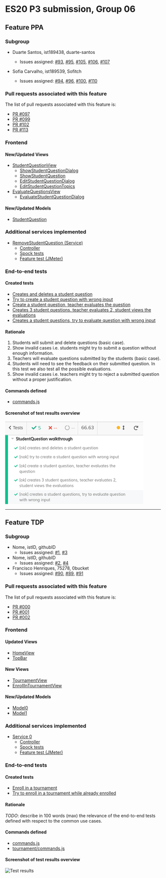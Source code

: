 # ES20 P3 submission, Group 06

## Feature PPA

### Subgroup

 - Duarte Santos, ist189438, duarte-santos
    + Issues assigned: [#93](https://github.com/tecnico-softeng/es20al_06-project/issues/93), [#95](https://github.com/tecnico-softeng/es20al_06-project/issues/95), [#105](https://github.com/tecnico-softeng/es20al_06-project/issues/105), [#106](https://github.com/tecnico-softeng/es20al_06-project/issues/106), [#107](https://github.com/tecnico-softeng/es20al_06-project/issues/107)
    
 - Sofia Carvalho, ist189539, Sofitch
    + Issues assigned: [#94](https://github.com/tecnico-softeng/es20al_06-project/issues/94), [#96](https://github.com/tecnico-softeng/es20al_06-project/issues/96), [#100](https://github.com/tecnico-softeng/es20al_06-project/issues/100), [#110](https://github.com/tecnico-softeng/es20al_06-project/issues/110)

### Pull requests associated with this feature

The list of pull requests associated with this feature is:

  - [PR #097](https://github.com/tecnico-softeng/es20al_06-project/pull/97)
  - [PR #099](https://github.com/tecnico-softeng/es20al_06-project/pull/99)
  - [PR #102](https://github.com/tecnico-softeng/es20al_06-project/pull/102)
  - [PR #113](https://github.com/tecnico-softeng/es20al_06-project/pull/113)

### Frontend

#### New/Updated Views

 - [StudentQuestionView](https://github.com/tecnico-softeng/es20al_06-project/blob/develop/frontend/src/views/student/studentQuestion/StudentQuestionView.vue)
    + [ShowStudentQuestionDialog](https://github.com/tecnico-softeng/es20al_06-project/blob/develop/frontend/src/views/student/studentQuestion/ShowStudentQuestionDialog.vue)
    + [ShowStudentQuestion](https://github.com/tecnico-softeng/es20al_06-project/blob/develop/frontend/src/views/student/studentQuestion/ShowStudentQuestion.vue)
    + [EditStudentQuestionDialog](https://github.com/tecnico-softeng/es20al_06-project/blob/develop/frontend/src/views/student/studentQuestion/EditStudentQuestionDialog.vue)
    + [EditStudentQuestionTopics](https://github.com/tecnico-softeng/es20al_06-project/blob/develop/frontend/src/views/student/studentQuestion/EditStudentQuestionTopics.vue)
 - [EvaluateQuestionsView](https://github.com/tecnico-softeng/es20al_06-project/blob/develop/frontend/src/views/teacher/studentQuestions/EvaluateQuestionsView.vue)
    + [EvaluateStudentQuestionDialog](https://github.com/tecnico-softeng/es20al_06-project/blob/develop/frontend/src/views/teacher/studentQuestions/EvaluateStudentQuestionDialog.vue)

#### New/Updated Models

 - [StudentQuestion](https://github.com/tecnico-softeng/es20al_06-project/blob/develop/frontend/src/models/management/StudentQuestion.ts)


### Additional services implemented

 - [RemoveStudentQuestion (Service)](https://github.com/tecnico-softeng/es20al_06-project/blob/develop/backend/src/main/java/pt/ulisboa/tecnico/socialsoftware/tutor/studentQuestion/StudentQuestionService.java#L160)
    + [Controller](https://github.com/tecnico-softeng/es20al_06-project/blob/develop/backend/src/main/java/pt/ulisboa/tecnico/socialsoftware/tutor/studentQuestion/StudentQuestionController.java#L97)
    + [Spock tests](https://github.com/tecnico-softeng/es20al_06-project/blob/develop/backend/src/test/groovy/pt/ulisboa/tecnico/socialsoftware/tutor/studentQuestion/service/RemoveStudentQuestionServiceSpockTest.groovy)
    + [Feature test (JMeter)](https://github.com/tecnico-softeng/es20al_06-project/blob/ppa/backend/jmeter/studentQuestion/WSDeleteStudentQuestionTest.jmx)

### End-to-end tests

#### Created tests

 - [Creates and deletes a student question](https://github.com/tecnico-softeng/es20al_06-project/blob/develop/frontend/tests/e2e/specs/studentQuestion/manageStudentQuestion.js#L30)
 - [Try to create a student question with wrong input](https://github.com/tecnico-softeng/es20al_06-project/blob/develop/frontend/tests/e2e/specs/studentQuestion/manageStudentQuestion.js#L36)
 - [Create a student question, teacher evaluates the question](https://github.com/tecnico-softeng/es20al_06-project/blob/develop/frontend/tests/e2e/specs/studentQuestion/manageStudentQuestion.js#L58)
 - [Creates 3 student questions, teacher evaluates 2, student views the evaluations](https://github.com/tecnico-softeng/es20al_06-project/blob/develop/frontend/tests/e2e/specs/studentQuestion/manageStudentQuestion.js#L73)
 - [Creates a student questions, try to evaluate question with wrong input](https://github.com/tecnico-softeng/es20al_06-project/blob/develop/frontend/tests/e2e/specs/studentQuestion/manageStudentQuestion.js#L93)


#### Rationale

1. Students will submit and delete questions (basic case).
2. Show invalid cases i.e. students might try to submit a question without enough information.
3. Teachers will evaluate questions submitted by the students (basic case).
4. Students will need to see the feedback on their submitted question. In this test we also test all the possible evaluations.
5. Show invalid cases i.e. teachers might try to reject a submitted question without a proper justification.

#### Commands defined

 - [commands.js](https://github.com/socialsoftware/quizzes-tutor/blob/develop/frontend/tests/e2e/support/commands.js)

#### Screenshot of test results overview

![Test results](P3_images/ppa_cypress.png)


---


## Feature TDP

### Subgroup

 - Nome, istID, githubID
   + Issues assigned: [#1](https://github.com), [#3](https://github.com)
 - Nome, istID, githubID
   + Issues assigned: [#2](https://github.com), [#4](https://github.com)
 - Francisco Henriques, 75278, 0bucket
   + Issues assigned: [#90](https://github.com/tecnico-softeng/es20al_06-project/issues/90), [#89](https://github.com/tecnico-softeng/es20al_06-project/issues/89), [#91](https://github.com/tecnico-softeng/es20al_06-project/issues/91)
 
### Pull requests associated with this feature

The list of pull requests associated with this feature is:

 - [PR #000](https://github.com)
 - [PR #001](https://github.com)
 - [PR #002](https://github.com)

### Frontend

#### Updated Views

 - [HomeView](https://github.com/tecnico-softeng/es20al_06-project/blob/91cabed45ab320e6ca09a2ca698d890f5144bed9/frontend/src/views/HomeView.vue#L12)
 - [TopBar](https://github.com/tecnico-softeng/es20al_06-project/blob/91cabed45ab320e6ca09a2ca698d890f5144bed9/frontend/src/components/TopBar.vue#L155)

#### New Views

- [TournamentView](https://github.com/tecnico-softeng/es20al_06-project/blob/tdp/frontend/src/views/tournament/TournamentView.vue#L1)
- [EnrollInTournamentView](https://github.com/tecnico-softeng/es20al_06-project/blob/tdp/frontend/src/views/tournament/EnrollInTournamentView.vue#L1)
 
#### New/Updated Models

 - [Model0](https://github.com)
 - [Model1](https://github.com)

### Additional services implemented

 - [Service 0](https://github.com)
    + [Controller](https://github.com)
    + [Spock tests](https://github.com)
    + [Feature test (JMeter)](https://github.com)

### End-to-end tests

#### Created tests

 - [Enroll in a tournament](https://github.com/tecnico-softeng/es20al_06-project/blob/91cabed45ab320e6ca09a2ca698d890f5144bed9/frontend/cypress/integration/student/EnrollInATournament.js#L31)
 - [Try to enroll in a tournament while already enrolled](https://github.com/tecnico-softeng/es20al_06-project/blob/91cabed45ab320e6ca09a2ca698d890f5144bed9/frontend/cypress/integration/student/EnrollInATournament.js#L39)
 
#### Rationale
*TODO*: describe in 100 words (max) the relevance of the end-to-end tests defined with respect to the
common use cases.

#### Commands defined

 - [commands.js](https://github.com/tecnico-softeng/es20al_06-project/blob/91cabed45ab320e6ca09a2ca698d890f5144bed9/frontend/cypress/support/commands.js#L72)
 - [tournament/commands.js](https://github.com/tecnico-softeng/es20al_06-project/blob/91cabed45ab320e6ca09a2ca698d890f5144bed9/frontend/cypress/support/tournament/commands.js#L28)

#### Screenshot of test results overview

![Test results](p3-images/cypress_results.png)